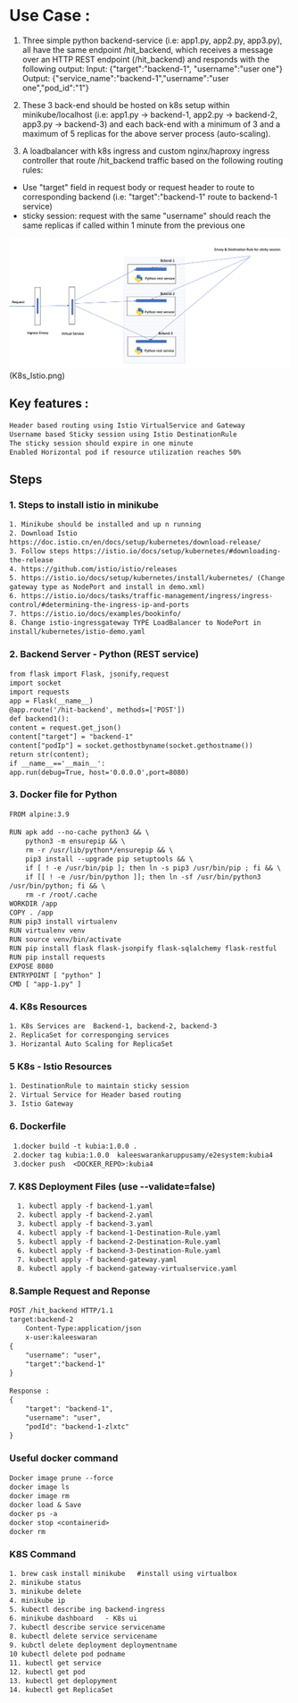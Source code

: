 # Use Case : 
1. Three simple python backend-service (i.e: app1.py, app2.py, app3.py), all have the same endpoint /hit_backend, which receives a message over an HTTP REST endpoint (/hit_backend) and responds with the following output:
Input: {"target":"backend-1", "username":"user one"}
Output: {"service_name":"backend-1","username":"user one","pod_id":"1"}
 
2. These 3 back-end should be hosted on k8s setup within minikube/localhost (i.e: app1.py -> backend-1, app2.py -> backend-2, app3.py -> backend-3) and each back-end with a minimum of 3 and a maximum of 5 replicas for the above server process (auto-scaling).
 
3. A loadbalancer with k8s ingress and custom nginx/haproxy ingress controller that route /hit_backend traffic based on the following routing rules:
- Use "target" field in request body or request header to route to corresponding backend (i.e: "target":"backend-1" route to backend-1 service)
- sticky session: request with the same "username" should reach the same replicas if called within 1 minute from the previous one

![Screenshot](K8s_istio.png)(K8s_Istio.png)

## Key features :
	Header based routing using Istio VirtualService and Gateway
	Username based Sticky session using Istio DestinationRule
	The sticky session should expire in one minute
	Enabled Horizontal pod if resource utilization reaches 50%
	
## Steps

### 1. Steps to install istio in minikube
	1. Minikube should be installed and up n running
	2. Download Istio https://doc.istio.cn/en/docs/setup/kubernetes/download-release/
	3. Follow steps https://istio.io/docs/setup/kubernetes/#downloading-the-release
	4. https://github.com/istio/istio/releases
	5. https://istio.io/docs/setup/kubernetes/install/kubernetes/ (Change gateway type as NodePort and install in demo.xml)
	6. https://istio.io/docs/tasks/traffic-management/ingress/ingress-control/#determining-the-ingress-ip-and-ports
	7. https://istio.io/docs/examples/bookinfo/
	8. Change istio-ingressgateway TYPE LoadBalancer to NodePort in install/kubernetes/istio-demo.yaml
	
	
### 2. Backend Server - Python (REST service)
	from flask import Flask, jsonify,request
	import socket
	import requests
	app = Flask(__name__)
	@app.route('/hit-backend', methods=['POST'])
	def backend1():
	content = request.get_json()
	content["target"] = "backend-1"
	content["podIp"] = socket.gethostbyname(socket.gethostname())
	return str(content);
	if __name__=='__main__':
	app.run(debug=True, host='0.0.0.0',port=8080)  
### 3. Docker file for Python 
	FROM alpine:3.9

	RUN apk add --no-cache python3 && \
	    python3 -m ensurepip && \
	    rm -r /usr/lib/python*/ensurepip && \
	    pip3 install --upgrade pip setuptools && \
	    if [ ! -e /usr/bin/pip ]; then ln -s pip3 /usr/bin/pip ; fi && \
	    if [[ ! -e /usr/bin/python ]]; then ln -sf /usr/bin/python3 /usr/bin/python; fi && \
	    rm -r /root/.cache
	WORKDIR /app
	COPY . /app
	RUN pip3 install virtualenv
	RUN virtualenv venv 
	RUN source venv/bin/activate
	RUN pip install flask flask-jsonpify flask-sqlalchemy flask-restful 
	RUN pip install requests
	EXPOSE 8080
	ENTRYPOINT [ "python" ]
	CMD [ "app-1.py" ]
	
### 4. K8s Resources
	1. K8s Services are  Backend-1, backend-2, backend-3
	2. ReplicaSet for corresponging services
	3. Horizantal Auto Scaling for ReplicaSet
	
### 5 K8s - Istio Resources
	1. DestinationRule to maintain sticky session
	2. Virtual Service for Header based routing
	3. Istio Gateway
### 6. Dockerfile
	 1.docker build -t kubia:1.0.0 .
	 2.docker tag kubia:1.0.0  kaleeswarankaruppusamy/e2esystem:kubia4
	 3.docker push  <DOCKER_REPO>:kubia4
### 7. K8S Deployment Files   (use --validate=false)
	  1. kubectl apply -f backend-1.yaml
	  2. kubectl apply -f backend-2.yaml
	  3. kubectl apply -f backend-3.yaml
	  4. kubectl apply -f backend-1-Destination-Rule.yaml
	  5. kubectl apply -f backend-2-Destination-Rule.yaml
	  6. kubectl apply -f backend-3-Destination-Rule.yaml
	  7. kubectl apply -f backend-gateway.yaml
	  8. kubectl apply -f backend-gateway-virtualservice.yaml
### 8.Sample Request and Reponse
	POST /hit_backend HTTP/1.1
	target:backend-2
        Content-Type:application/json
        x-user:kaleeswaran
	{
		"username": "user",
		"target":"backend-1"
	}

	Response : 
	{
	    "target": "backend-1",
	    "username": "user",
	    "podId": "backend-1-zlxtc"
	}
	
### Useful docker command
	Docker image prune --force
	docker image ls
	docker image rm
	docker load & Save
	docker ps -a 
	docker stop <containerid>
	docker rm 
### K8S Command
	1. brew cask install minikube   #install using virtualbox
	2. minikube status
	3. minikube delete
	4. minikube ip
	5. kubectl describe ing backend-ingress
	6. minikube dashboard   - K8s ui
	7. kubectl describe service servicename
	8. kubectl delete service servicename
	9. kubctl delete deployment deploymentname
	10 kubectl delete pod podname
	11. kubectl get service
	12. kubectl get pod
	13. kubectl get deplopyment
	14. kubectl get ReplicaSet

